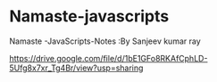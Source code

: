 # Namaste-javascripts

Namaste -JavaScripts-Notes   :By Sanjeev kumar ray

https://drive.google.com/file/d/1bE1GFo8RKAfCphLD-5Ufg8x7xr_Tg4Br/view?usp=sharing
